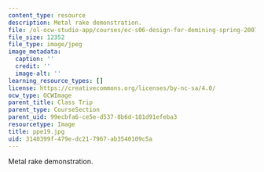 ```yaml
---
content_type: resource
description: Metal rake demonstration.
file: /ol-ocw-studio-app/courses/ec-s06-design-for-demining-spring-2007/3140399f479edc217967ab3540109c5a_ppe19.jpg
file_size: 12352
file_type: image/jpeg
image_metadata:
  caption: ''
  credit: ''
  image-alt: ''
learning_resource_types: []
license: https://creativecommons.org/licenses/by-nc-sa/4.0/
ocw_type: OCWImage
parent_title: Class Trip
parent_type: CourseSection
parent_uid: 99ecbfa6-ce5e-d537-8b6d-181d91efeba3
resourcetype: Image
title: ppe19.jpg
uid: 3140399f-479e-dc21-7967-ab3540109c5a
---
```

Metal rake demonstration.